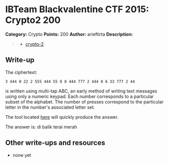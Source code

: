 # IBTeam Blackvalentine CTF 2015: Crypto2 200

**Category:** Crypto
**Points:** 200
**Author:** arieftirta
**Description:**

> * [crypto-2](crypto-2)

## Write-up

The ciphertext:

```
3 444 0 22 2 555 444 55 0 8 444 777 2 444 0 6 33 777 2 44
```

is written using multi-tap ABC, an early method of writing text messages using only a numeric keypad. Each number corresponds to a particular subset of the alphabet. The number of presses correspond to the particular letter in the number's associated letter set.

The tool located [here](http://www.dcode.fr/multitap-abc-cipher) will quickly produce the answer.

The answer is: di balik terai merah

## Other write-ups and resources

* none yet
